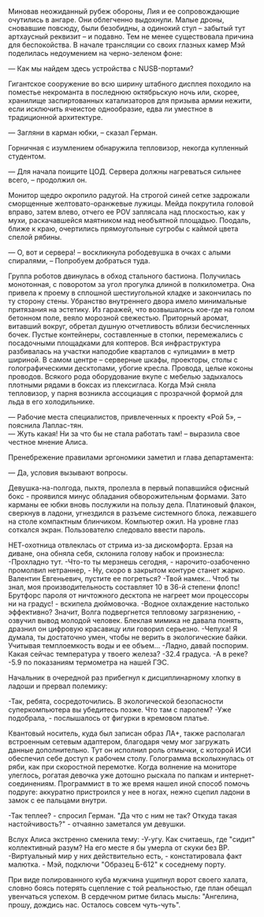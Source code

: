 Миновав неожиданный рубеж обороны, Лия и ее сопровождающие очутились в ангаре. Они облегченно выдохнули. Малые дроны, сновавшие повсюду, были безобидны, а одинокий стул – забытый тут артхаусный реквизит – и подавно. Тем не менее существовала причина для беспокойства. В начале трансляции со своих глазных камер Мэй поделилась недоумением на черно-зеленом фоне:  
  
— Как мы найдем здесь устройства с NUSB-портами?   
  
Гигантское сооружение во всю ширину штабного дисплея походило на поместье некроманта в последнюю октябрьскую ночь или, скорее, хранилище заспиртованных катализаторов для призыва армии нежити, если исключить ячеистое однообразие, едва ли уместное в традиционной архитектуре.  
  
— Загляни в карман юбки, – сказал Герман.  
  
Горничная с изумлением обнаружила тепловизор, некогда купленный студентом.    
  
— Для начала поищите ЦОД. Сервера должны нагреваться сильнее всего, – продолжил он.  
  
Монитор щедро окропило радугой. На строгой синей сетке задрожали сморщенные желтовато-оранжевые лужицы. Мейда покрутила головой вправо, затем влево, отчего ее POV заплясала над плоскостью, как у мухи, раскачавшейся маятником над необъятной площадью. Поодаль, ближе к краю, очертились прямоугольные сугробы с каймой цвета спелой рябины.  
  
— О, вот и сервера! – воскликнула рободевушка в очках с алыми спиралями, – Попробуем добраться туда.  
  
Группа роботов двинулась в обход стального бастиона. Получилась монотонная, с поворотом за угол прогулка длиной в полкилометра. Она привела к проему в сплошной шестиугольной кладке и закончилась по ту сторону стены. Убранство внутреннего двора имело минимальные притязания на эстетику. Из гаражей, что возвышались кое-где на голом бетонном поле, веяло морозной свежестью. Приторный аромат, витавший вокруг, обретал душную отчетливость вблизи бесчисленных бочек. Пустые контейнеры, составленные в стопки, перемежались с посадочными площадками для коптеров. Вся инфраструктура разбивалась на участки наподобие кварталов с «улицами» в метр шириной. В самом центре – серверные шкафы, проекторы, столы с голографическими десктопами, убогие кресла. Провода, целые коконы проводов. Всякого рода оборудование вкупе с мебелью задыхалось плотными рядами в боксах из плексигласа. Когда Мэй сняла тепловизор, у парня возникла ассоциация с прозрачной формой для льда в его холодильнике.  
  
— Рабочие места специалистов, привлеченных к проекту «Рой 5», – пояснила Лаплас-тян.  
— Жуть какая! Ни за что бы не стала работать там! – выразила свое честное мнение Алиса.  
  
Пренебрежение правилами эргономики заметил и глава департамента:  
  
— Да, условия вызывают вопросы.  
  
Девушка-на-полгода, пыхтя, пролезла в первый попавшийся офисный бокс - проявился минус обладания обворожительным формами. Зато карманы ее юбки вновь послужили на пользу дела. Платиновый флакон, сверкнув в ладони, угнездился в разъеме системного блока, лежавшего на столе компактным блинчиком. Компьютер ожил. На уровне глаз соткался экран. Пользователю следовало ввести пароль.  
  
НЕТ-охотница отвлеклась от стрима из-за дискомфорта. Ерзая на диване, она обняла себя, склонила голову набок и произнесла:
-Прохладно тут.
-Что-то ты мерзнешь сегодня, - нарочито-озабоченно промолвил нетраннер, - Ну, скоро в закрытом контуре станет жарко. Валентин Евгеньевич, пустите ее погреться?
-Твой намек... Чтоб ты знал, моя производительность составляет 10 в 36-й степени флопс! Брутфорс пароля от ничтожного десктопа не нагреет мои процессоры ни на градус! - вскипела дюймовочка.
-Водное охлаждение настолько эффективно? Значит, Волга подвергнется тепловому загрязнению, - озвучил вывод молодой человек.
Блеклая мимика не давала понять, дразнил он цифровую красавицу или говорил серьезно.
-Чепуха! Я думала, ты достаточно умен, чтобы не верить в экологические байки. Учитывая темплоемкость воды и ее объем...
-Ладно, давай поспорим. Какая сейчас температура у твоего железа?
-32.4 градуса.
-А в реке?
-5.9 по показаниям термометра на нашей ГЭС.

Начальник в очередной раз прибегнул к дисциплинарному хлопку в ладоши и прервал полемику:

-Так, ребята, сосредоточились. В экологической безопасности суперкомпьютера вы убедитесь позже. Что там с паролем?
-Уже подобрала, - послышалось от фигурки в кремовом платье.

Квантовый носитель, куда был записан образ ЛА+, также располагал встроенным сетевым адаптером, благодаря чему мог загружать данные дополнительно. Тут он исполнил роль отмычки, с которой ИСИ обеспечил себе доступ к рабочем столу. Голограмма всколыхнулась от ряби, как при скоростной перемотке. Когда волнение на мониторе улеглось, рогатая девочка уже дотошно рыскала по папкам и интернет-соединениям. 
Программист в то же время нашел иной способ помочь подруге: аккуратно пристроился у нее в ногах, нежно сцепил ладони в замок с ее пальцами внутри.

-Так теплее? - спросил Герман.
"Да что с ним не так? Откуда такая настойчивость?" - отчаянно заметался ум девушки.

Вслух Алиса экстренно сменила тему:
-У-угу. Как считаешь, где "сидит" коллективный разум? На его месте я бы умерла от скуки без ВР.
-Виртуальный мир у них действительно есть, - констатировала факт малютка. - Мэй, подключи "Образец Б-612" к соседнему порту. 

При виде полированного куба мужчина ущипнул ворот своего халата, словно боясь потерять сцепление с той реальностью, где план обещал увенчаться успехом. В сердечном ритме билась мысль:
"Ангелина, прошу, дождись нас.  Осталось совсем чуть-чуть".